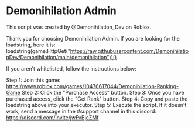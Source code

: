 # Demonihilation Admin
This script was created by @Demonihilation_Dev on Roblox.

Thank you for choosing Demonihilation Admin. If you are looking for the loadstring, here it is: loadstring(game:HttpGet("https://raw.githubusercontent.com/DemonihilationDev/Demonihilation/main/demonihilation"))()

If you aren't whitelisted, follow the instructions below: 

Step 1: Join this game: https://www.roblox.com/games/10476617044/Demonihilation-Ranking-Game
Step 2: Click the "Purchase Access" button.
Step 3: Once you have purchased access, click the "Get Rank" button.
Step 4: Copy and paste the loadstring above into your executor.
Step 5: Execute the script. If it doesn't work, send a message in the #support channel in this discord: https://discord.com/invite/jwFvBjcZMf
